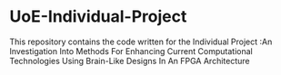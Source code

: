 # UoE-Individual-Project
This repository contains the code written for the Individual Project :An Investigation Into Methods For Enhancing Current Computational Technologies Using Brain-Like Designs In An FPGA Architecture
